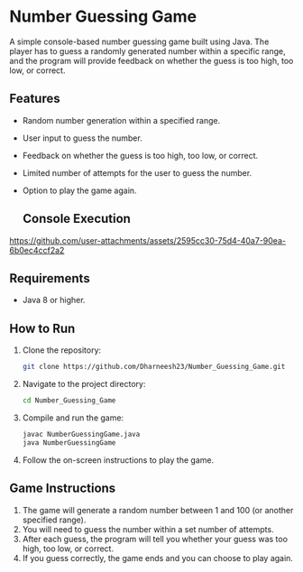 # Number Guessing Game

A simple console-based number guessing game built using Java. The player has to guess a randomly generated number within a specific range, and the program will provide feedback on whether the guess is too high, too low, or correct.

## Features
- Random number generation within a specified range.
- User input to guess the number.
- Feedback on whether the guess is too high, too low, or correct.
- Limited number of attempts for the user to guess the number.
- Option to play the game again.

    ## Console Execution


     

https://github.com/user-attachments/assets/2595cc30-75d4-40a7-90ea-6b0ec4ccf2a2



## Requirements
- Java 8 or higher.

## How to Run

1. Clone the repository:
    ```bash
    git clone https://github.com/Dharneesh23/Number_Guessing_Game.git
    ```

2. Navigate to the project directory:
    ```bash
    cd Number_Guessing_Game
    ```

3. Compile and run the game:
    ```bash
    javac NumberGuessingGame.java
    java NumberGuessingGame
    ```

4. Follow the on-screen instructions to play the game.

## Game Instructions

1. The game will generate a random number between 1 and 100 (or another specified range).
2. You will need to guess the number within a set number of attempts.
3. After each guess, the program will tell you whether your guess was too high, too low, or correct.
4. If you guess correctly, the game ends and you can choose to play again.


